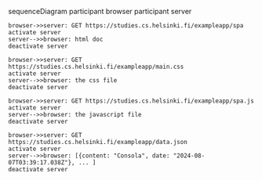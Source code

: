 sequenceDiagram
    participant browser
    participant server
    
    browser->>server: GET https://studies.cs.helsinki.fi/exampleapp/spa
    activate server
    server-->>browser: html doc
    deactivate server
    
    browser->>server: GET https://studies.cs.helsinki.fi/exampleapp/main.css
    activate server
    server-->>browser: the css file
    deactivate server
    
    browser->>server: GET https://studies.cs.helsinki.fi/exampleapp/spa.js
    activate server
    server-->>browser: the javascript file
    deactivate server
        
    browser->>server: GET https://studies.cs.helsinki.fi/exampleapp/data.json
    activate server
    server-->>browser: [{content: "Consola", date: "2024-08-07T03:39:17.038Z"}, ... ]
    deactivate server    

